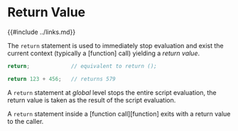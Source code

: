 Return Value
============

{{#include ../links.md}}

The `return` statement is used to immediately stop evaluation and exist the current context
(typically a [function] call) yielding a _return value_.

```rust
return;             // equivalent to return ();

return 123 + 456;   // returns 579
```

A `return` statement at _global_ level stops the entire script evaluation,
the return value is taken as the result of the script evaluation.

A `return` statement inside a [function call][function] exits with a return value to the caller.
